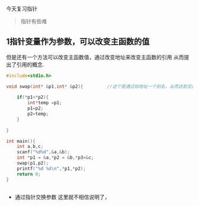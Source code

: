 今天复习指针
>指针有些难
## 1指针变量作为参数，可以改变主函数的值
  但是还有一个方法可以改变主函数值，通过改变地址来改变主函数的引用 从而提出了引用的概念.
```c++
#include<stdio.h>

void swap(int* &p1,int* &p2){         //这个是通过给地址一个别名，从而达到交换参数的概念
    
    if(*p1<*p2){
        int*temp =p1;
        p1=p2;
        p2=temp;
    }
    
}

int main(){
    int a,b,c;
    scanf("%d%d",&a,&b);
    int *p1 = &a,*p2 = &b,*p3=&c;
    swap(p1,p2);
    printf("%d %d\n",*p1,*p2);
    return 0;
}
  
```
- 通过指针交换参数 这里就不相信说明了，
  
